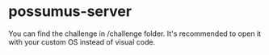 # possumus-server

You can find the challenge in /challenge folder. It's recommended to open it with your custom OS instead of visual code.
